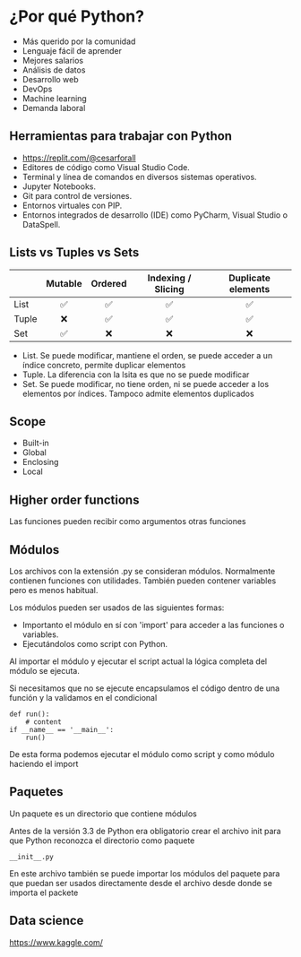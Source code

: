 # ¿Por qué Python?
- Más querido por la comunidad
- Lenguaje fácil de aprender
- Mejores salarios
- Análisis de datos
- Desarrollo web
- DevOps
- Machine learning
- Demanda laboral

## Herramientas para trabajar con Python
- https://replit.com/@cesarforall
- Editores de código como Visual Studio Code.
- Terminal y línea de comandos en diversos sistemas operativos.
- Jupyter Notebooks.
- Git para control de versiones.
- Entornos virtuales con PIP.
- Entornos integrados de desarrollo (IDE) como PyCharm, Visual Studio o DataSpell.

## Lists vs Tuples vs Sets
||Mutable|Ordered|Indexing / Slicing|Duplicate elements|
|---|:---:|:---:|:---:|:---:|
|List|✅|✅|✅|✅|
|Tuple|❌|✅|✅|✅|
|Set|✅|❌|❌|❌|

- List. Se puede modificar, mantiene el orden, se puede acceder a un índice concreto, permite duplicar elementos
- Tuple. La diferencia con la lsita es que no se puede modificar
- Set. Se puede modificar, no tiene orden, ni se puede acceder a los elementos por índices. Tampoco admite elementos duplicados

## Scope

- Built-in
- Global
- Enclosing
- Local

## Higher order functions
Las funciones pueden recibir como argumentos otras funciones

## Módulos
Los archivos con la extensión .py se consideran módulos. Normalmente contienen funciones con utilidades. También pueden contener variables pero es menos habitual.

Los módulos pueden ser usados de las siguientes formas:
- Importanto el módulo en sí con 'import' para acceder a las funciones o variables.
- Ejecutándolos como script con Python.

Al importar el módulo y ejecutar el script actual la lógica completa del módulo se ejecuta.

Si necesitamos que no se ejecute encapsulamos el código dentro de una función y la validamos en el condicional

    def run():
        # content
    if __name__ == '__main__':
        run()

De esta forma podemos ejecutar el módulo como script y como módulo haciendo el import

## Paquetes
Un paquete es un directorio que contiene módulos

Antes de la versión 3.3 de Python era obligatorio crear el archivo init para que Python reconozca el directorio como paquete


    __init__.py


En este archivo también se puede importar los módulos del paquete para que puedan ser usados directamente desde el archivo desde donde se importa el packete

## Data science
https://www.kaggle.com/